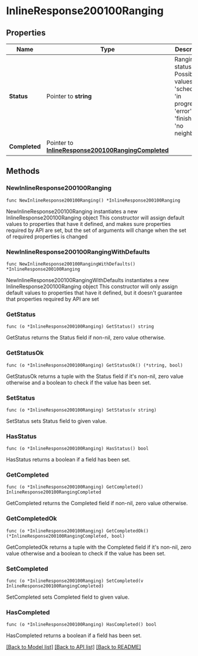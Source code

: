 # InlineResponse200100Ranging

## Properties

Name | Type | Description | Notes
------------ | ------------- | ------------- | -------------
**Status** | Pointer to **string** | Ranging status. Possible values: &#39;scheduled&#39;, &#39;in progress&#39;, &#39;error&#39;, &#39;finished&#39;, &#39;no neighbors&#39; | [optional] 
**Completed** | Pointer to [**InlineResponse200100RangingCompleted**](InlineResponse200100RangingCompleted.md) |  | [optional] 

## Methods

### NewInlineResponse200100Ranging

`func NewInlineResponse200100Ranging() *InlineResponse200100Ranging`

NewInlineResponse200100Ranging instantiates a new InlineResponse200100Ranging object
This constructor will assign default values to properties that have it defined,
and makes sure properties required by API are set, but the set of arguments
will change when the set of required properties is changed

### NewInlineResponse200100RangingWithDefaults

`func NewInlineResponse200100RangingWithDefaults() *InlineResponse200100Ranging`

NewInlineResponse200100RangingWithDefaults instantiates a new InlineResponse200100Ranging object
This constructor will only assign default values to properties that have it defined,
but it doesn't guarantee that properties required by API are set

### GetStatus

`func (o *InlineResponse200100Ranging) GetStatus() string`

GetStatus returns the Status field if non-nil, zero value otherwise.

### GetStatusOk

`func (o *InlineResponse200100Ranging) GetStatusOk() (*string, bool)`

GetStatusOk returns a tuple with the Status field if it's non-nil, zero value otherwise
and a boolean to check if the value has been set.

### SetStatus

`func (o *InlineResponse200100Ranging) SetStatus(v string)`

SetStatus sets Status field to given value.

### HasStatus

`func (o *InlineResponse200100Ranging) HasStatus() bool`

HasStatus returns a boolean if a field has been set.

### GetCompleted

`func (o *InlineResponse200100Ranging) GetCompleted() InlineResponse200100RangingCompleted`

GetCompleted returns the Completed field if non-nil, zero value otherwise.

### GetCompletedOk

`func (o *InlineResponse200100Ranging) GetCompletedOk() (*InlineResponse200100RangingCompleted, bool)`

GetCompletedOk returns a tuple with the Completed field if it's non-nil, zero value otherwise
and a boolean to check if the value has been set.

### SetCompleted

`func (o *InlineResponse200100Ranging) SetCompleted(v InlineResponse200100RangingCompleted)`

SetCompleted sets Completed field to given value.

### HasCompleted

`func (o *InlineResponse200100Ranging) HasCompleted() bool`

HasCompleted returns a boolean if a field has been set.


[[Back to Model list]](../README.md#documentation-for-models) [[Back to API list]](../README.md#documentation-for-api-endpoints) [[Back to README]](../README.md)


